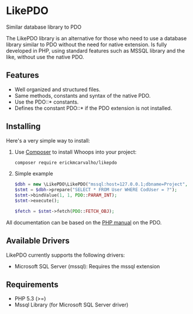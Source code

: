 LikePDO
=======
Similar database library to PDO

The LikePDO library is an alternative for those who need to use a database library similar to PDO without the need for native extension. 
Is fully developed in PHP, using standard features such as MSSQL library and the like, without use the native PDO.

## Features

- Well organized and structured files.
- Same methods, constants and syntax of the native PDO.
- Use the PDO::* constants.
- Defines the constant PDO::* if the PDO extension is not installed.

## Installing

Here's a very simple way to install:

1. Use [Composer](http://getcomposer.org) to install Whoops into your project:

    ```bash
    composer require erickmcarvalho/likepdo
    ```

1. Simple example

    ```php
    $dbh = new \LikePDO\LikePDO("mssql:host=127.0.0.1;dbname=Project", "sa", "123456");
    $stmt = $dbh->prepare("SELECT * FROM User WHERE CodUser = ?");
    $stmt->bindValue(1, 1, PDO::PARAM_INT);
    $stmt->execute();

    $fetch = $stmt->fetch(PDO::FETCH_OBJ);
    ```

All documentation can be based on the [PHP manual](http://php.net/manual/en/class.pdo.php) on the PDO.

## Available Drivers

LikePDO currently supports the following drivers:

- Microsoft SQL Server (mssql): Requires the mssql extension

## Requirements

- PHP 5.3 (>=)
- Mssql Library (for Microsoft SQL Server driver)
